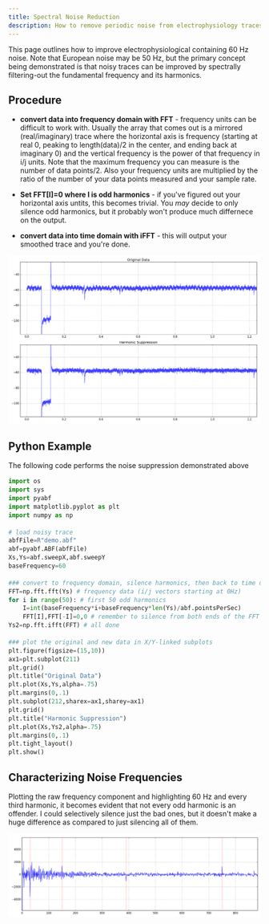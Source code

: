 ```yaml
---
title: Spectral Noise Reduction
description: How to remove periodic noise from electrophysiology traces
---
```


This page outlines how to improve electrophysiological containing 60 Hz noise. Note that European noise may be 50 Hz, but the primary concept being demonstrated is that noisy traces can be improved by spectrally filtering-out the fundamental frequency and its harmonics.

## Procedure

- **convert data into frequency domain with FFT** - frequency units can be difficult to work with. Usually the array that comes out is a mirrored (real/imaginary) trace where the horizontal axis is frequency (starting at real 0, peaking to length(data)/2 in the center, and ending back at imaginary 0) and the vertical frequency is the power of that frequency in i/j units. Note that the maximum frequency you can measure is the number of data points/2. Also your frequency units are multiplied by the ratio of the number of your data points measured and your sample rate.

- **Set FFT[I]=0 where I is odd harmonics** - if you've figured out your horizontal axis untits, this becomes trivial. You _may_ decide to only silence odd harmonics, but it probably won't produce much differnece on the output.

- **convert data into time domain with iFFT** - this will output your smoothed trace and you're done.

<img src="noise-reduction.png" class="img-fluid">

## Python Example

The following code performs the noise suppression demonstrated above

```py
import os
import sys
import pyabf
import matplotlib.pyplot as plt
import numpy as np

# load noisy trace
abfFile=R"demo.abf"
abf=pyabf.ABF(abfFile) 
Xs,Ys=abf.sweepX,abf.sweepY 
baseFrequency=60 

### convert to frequency domain, silence harmonics, then back to time domain
FFT=np.fft.fft(Ys) # frequency data (i/j vectors starting at 0Hz)
for i in range(50): # first 50 odd harmonics
    I=int(baseFrequency*i+baseFrequency*len(Ys)/abf.pointsPerSec)
    FFT[I],FFT[-I]=0,0 # remember to silence from both ends of the FFT
Ys2=np.fft.ifft(FFT) # all done

### plot the original and new data in X/Y-linked subplots
plt.figure(figsize=(15,10))
ax1=plt.subplot(211)
plt.grid()
plt.title("Original Data")
plt.plot(Xs,Ys,alpha=.75)
plt.margins(0,.1)
plt.subplot(212,sharex=ax1,sharey=ax1)
plt.grid()
plt.title("Harmonic Suppression")
plt.plot(Xs,Ys2,alpha=.75)
plt.margins(0,.1)
plt.tight_layout()
plt.show()
```

## Characterizing Noise Frequencies

Plotting the raw frequency component and highlighting 60 Hz and every third harmonic, it becomes evident that not every odd harmonic is an offender. I could selectively silence just the bad ones, but it doesn't make a huge difference as compared to just silencing all of them.

<img src="noise-freq.png" class="img-fluid">
